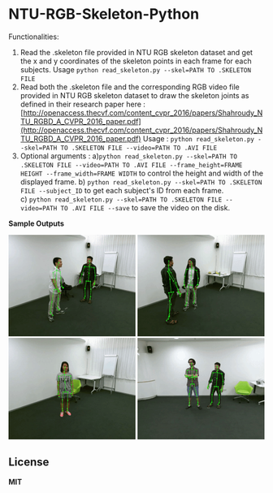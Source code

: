 ﻿# NTU-RGB-Skeleton-Python

Functionalities:

1. Read the .skeleton file provided in NTU RGB skeleton dataset and get the x and y coordinates of the skeleton points in each frame for each subjects. Usage ```python read_skeleton.py --skel=PATH TO .SKELETON FILE```
2. Read both the .skeleton file and the corresponding RGB video file provided in NTU RGB skeleton dataset to draw the skeleton joints as defined in their research paper here : [http://openaccess.thecvf.com/content_cvpr_2016/papers/Shahroudy_NTU_RGBD_A_CVPR_2016_paper.pdf](http://openaccess.thecvf.com/content_cvpr_2016/papers/Shahroudy_NTU_RGBD_A_CVPR_2016_paper.pdf) Usage :  ```python read_skeleton.py --skel=PATH TO .SKELETON FILE --video=PATH TO .AVI FILE```
3. Optional arguments : 
				a)```python read_skeleton.py --skel=PATH TO .SKELETON FILE --video=PATH TO .AVI FILE --frame_height=FRAME HEIGHT --frame_width=FRAME WIDTH``` to control the height and width of the displayed frame.
				b)     ```python read_skeleton.py --skel=PATH TO .SKELETON FILE --subject_ID``` to get each subject's ID from each frame.     
				c) ```python read_skeleton.py --skel=PATH TO .SKELETON FILE --video=PATH TO .AVI FILE --save``` to save the video on the disk.


**Sample Outputs**

![Output 1](gif1.gif)
![Output 2](gif2.gif)
![Output 3](gif3.gif)
![Output 4](gif4.gif)


**License**
-------
**MIT**

